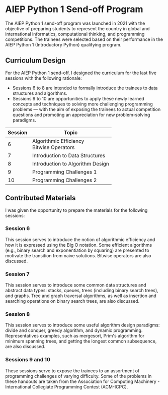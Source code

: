# AIEP Python 1 Send-off Program
The AIEP Python 1 send-off program was launched in 2021 with the objective of preparing students to represent the country in global and international informatics, computational thinking, and programming competitions. The trainees were selected based on their performance in the AIEP Python 1 (Introductory Python) qualifying program.

## Curriculum Design
For the AIEP Python 1 send-off, I designed the curriculum for the last five sessions with the following rationale:
- Sessions 6 to 8 are intended to formally introduce the trainees to data structures and algorithms.
- Sessions 9 to 10 are opportunities to apply these newly learned concepts and techniques to solving more challenging programming problems &mdash; with the aim of exposing the trainees to actual competition questions and promoting an appreciation for new problem-solving paradigms.

Session | Topic
-- | --
6 | Algorithmic Efficiency<br>Bitwise Operators
7 | Introduction to Data Structures
8 | Introduction to Algorithm Design
9 | Programming Challenges 1
10 | Programming Challenges 2

## Contributed Materials
I was given the opportunity to prepare the materials for the following sessions:

### Session 6
This session serves to introduce the notion of algorithmic efficiency and how it is expressed using the Big O notation. Some efficient algorithms (e.g., binary search and exponentiation by squaring) are presented to motivate the transition from naive solutions. Bitwise operators are also discussed.

### Session 7
This session serves to introduce some common data structures and abstract data types: stacks, queues, trees (including binary search trees), and graphs. Tree and graph traversal algorithms, as well as insertion and searching operations on binary search trees, are also discussed.

### Session 8
This session serves to introduce some useful algorithm design paradigms: divide and conquer, greedy algorithm, and dynamic programming. Representatives examples, such as mergesort, Prim's algorithm for minimum spanning trees, and getting the longest common subsequence, are also discussed.

### Sessions 9 and 10
These sessions serve to expose the trainees to an assortment of programming challenges of varying difficulty. Some of the problems in these handouts are taken from the Association for Computing Machinery - International Collegiate Programming Contest (ACM-ICPC).
